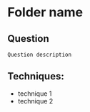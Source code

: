 # Folder name
## Question
```
Question description
```


## Techniques:
* technique 1
* technique 2

